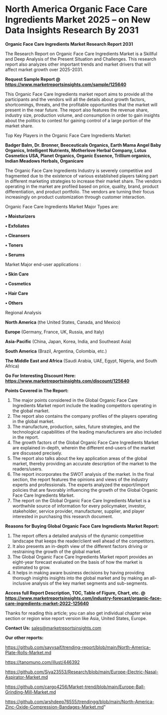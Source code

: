 # North America Organic Face Care Ingredients Market 2025 – on New Data Insights Research By 2031

<strong>Organic Face Care Ingredients Market Research Report 2031</strong>

The Research Report on Organic Face Care Ingredients Market is a Skillful and Deep Analysis of the Present Situation and Challenges. This research report also analyzes other important trends and market drivers that will affect market growth over 2025-2031.

<strong>Request Sample Report @ <a href=https://www.marketreportsinsights.com/sample/125640>https://www.marketreportsinsights.com/sample/125640</a></strong>

This Organic Face Care Ingredients market report aims to provide all the participants and the vendors will all the details about growth factors, shortcomings, threats, and the profitable opportunities that the market will present in the near future. The report also features the revenue share, industry size, production volume, and consumption in order to gain insights about the politics to contest for gaining control of a large portion of the market share.

Top Key Players in the Organic Face Care Ingredients Market:

<strong>Badger Balm, Dr. Bronner, Beeceuticals Organics, Earth Mama Angel Baby Organics, Intelligent Nutrients, Motherlove Herbal Company, Lotus Cosmetics USA, Planet Organics, Organic Essence, Trillium organics, Indian Meadows Herbals, Organicare</strong>

The Organic Face Care Ingredients Industry is severely competitive and fragmented due to the existence of various established players taking part in different marketing strategies to increase their market share. The vendors operating in the market are profiled based on price, quality, brand, product differentiation, and product portfolio. The vendors are turning their focus increasingly on product customization through customer interaction.

Organic Face Care Ingredients Market Major Types are:

<strong>• Moisturizers

• Exfoliates

• Cleansers

• Toners

• Serums</strong>

Market Major end-user applications :

<strong>• Skin Care

• Cosmetics

• Hair Care

• Others</strong>

Regional Analysis

</u><strong><b>North America</b></strong> (the United States, Canada, and Mexico)

<strong><b>Europe </b></strong>(Germany, France, UK, Russia, and Italy)

<strong><b>Asia-Pacific</b></strong> (China, Japan, Korea, India, and Southeast Asia)

<strong><b>South America</b></strong> (Brazil, Argentina, Colombia, etc.)

<strong><b>The Middle East and Africa</b></strong> (Saudi Arabia, UAE, Egypt, Nigeria, and South Africa)

<strong>Go For Interesting Discount Here: <a href=https://www.marketreportsinsights.com/discount/125640>https://www.marketreportsinsights.com/discount/125640</a></strong>

<strong>Points Covered in The Report:</strong>
<ol>
  <li>The major points considered in the Global Organic Face Care Ingredients Market report include the leading competitors operating in the global market.</li>
  <li>The report also contains the company profiles of the players operating in the global market.</li>
  <li>The manufacture, production, sales, future strategies, and the technological capabilities of the leading manufacturers are also included in the report.</li>
  <li>The growth factors of the Global Organic Face Care Ingredients Market are explained in-depth, wherein the different end-users of the market are discussed precisely.</li>
  <li>The report also talks about the key application areas of the global market, thereby providing an accurate description of the market to the readers/users.</li>
  <li>The report incorporates the SWOT analysis of the market. In the final section, the report features the opinions and views of the industry experts and professionals. The experts analyzed the export/import policies that are favorably influencing the growth of the Global Organic Face Care Ingredients Market.</li>
  <li>The report on the Global Organic Face Care Ingredients Market is a worthwhile source of information for every policymaker, investor, stakeholder, service provider, manufacturer, supplier, and player interested in purchasing this research document.</li>
</ol>
<strong>Reasons for Buying Global Organic Face Care Ingredients Market Report:</strong>

<ol>
  <li>The report offers a detailed analysis of the dynamic competitive landscape that keeps the reader/client well ahead of the competitors.</li>
  <li>It also presents an in-depth view of the different factors driving or restraining the growth of the global market.</li>
  <li>The Global Organic Face Care Ingredients Market report provides an eight-year forecast evaluated on the basis of how the market is estimated to grow.</li>
  <li>It helps in making aware business decisions by having providing thorough insights insights into the global market and by making an all-inclusive analysis of the key market segments and sub-segments.</li>
</ol>
<strong>Access full Report Description, TOC, Table of Figure, Chart, etc. @ <a href=https://www.marketreportsinsights.com/industry-forecast/organic-face-care-ingredients-market-2022-125640>https://www.marketreportsinsights.com/industry-forecast/organic-face-care-ingredients-market-2022-125640</a></strong>


Thanks for reading this article; you can also get individual chapter wise section or region wise report version like Asia, United States, Europe.

<strong>Contact Us:</strong>
sales@marketreportsinsights.com

<strong>Our other reports:</strong>

<a href=https://github.com/sayysaif/trending-report/blob/main/North-America-Plate-Rolls-Market.md>https://github.com/sayysaif/trending-report/blob/main/North-America-Plate-Rolls-Market.md</a>

<a href=https://tanomuno.com/illust/446392>https://tanomuno.com/illust/446392</a>

<a href=https://github.com/Siya23553/Research/blob/main/Europe-Electric-Nasal-Aspirator-Market.md>https://github.com/Siya23553/Research/blob/main/Europe-Electric-Nasal-Aspirator-Market.md</a>

<a href=https://github.com/cargo4256/Market-trend/blob/main/Europe-Ball-Grinding-Mill-Market.md>https://github.com/cargo4256/Market-trend/blob/main/Europe-Ball-Grinding-Mill-Market.md</a>

<a href=https://github.com/arshdeep76555/trendingg/blob/main/North-America-Zinc-Oxide-Compression-Bandages-Market.md>https://github.com/arshdeep76555/trendingg/blob/main/North-America-Zinc-Oxide-Compression-Bandages-Market.md</a>"
